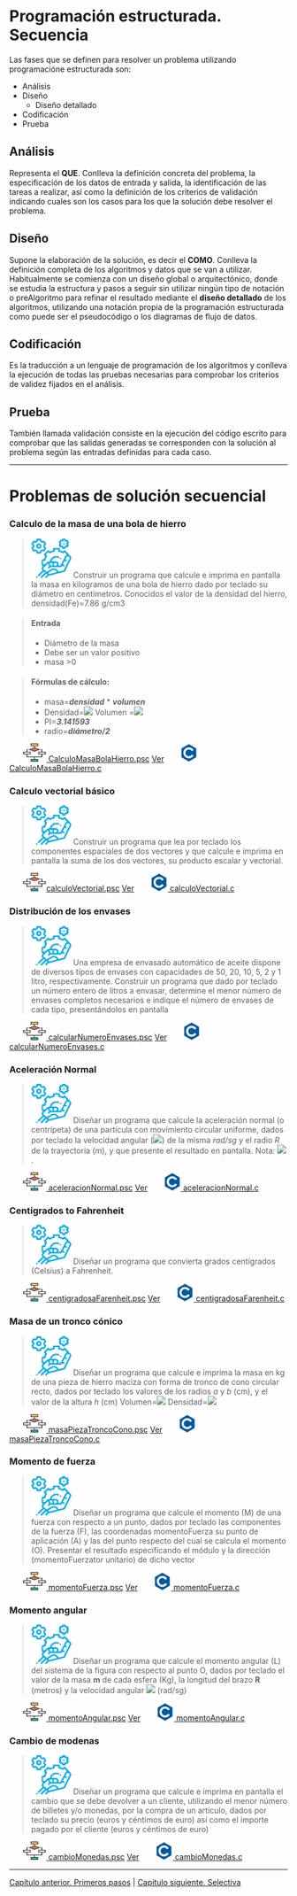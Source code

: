 # Programación estructurada. Secuencia

Las fases que se definen para resolver un problema utilizando programacióne estructurada son:

- Análisis
- Diseño
    - Diseño detallado
- Codificación
- Prueba

## **Análisis**
Representa el **QUE**. Conlleva la definición concreta del problema, la especificación de los datos de entrada y salida, la identificación de las tareas a realizar, así como la definición de los criterios de validación indicando cuales son los casos para los que la solución debe resolver el problema.

## **Diseño**
Supone la elaboración de la solución, es decir el **COMO**. Conlleva la definición completa de los algoritmos y datos que se van a utilizar. Habitualmente se comienza con un diseño global o arquitectónico, donde se estudia la estructura y pasos a seguir sin utilizar ningún tipo de notación o preAlgoritmo  para refinar el resultado mediante el **diseño detallado** de los algoritmos, utilizando una notación propia de la programación estructurada como puede ser el pseudocódigo o los diagramas de flujo de datos.


## **Codificación**
Es la traducción a un lenguaje de programación de los algoritmos y conlleva la ejecución de todas las pruebas necesarias para comprobar los criterios de validez fijados en el análisis.

## **Prueba**
También llamada validación consiste en la ejecución del código escrito para comprobar que las salidas generadas se corresponden con la solución al problema según las entradas definidas para cada caso.

*******************************************

# Problemas de solución secuencial

### Calculo de la masa de una bola de hierro

><img src="iconos/prob.png">
> Construir un programa que calcule e imprima en pantalla la masa en kilogramos de una bola de hierro dado por teclado su diámetro en centímetros. Conocidos el valor de la densidad del hierro, densidad(Fe)=7.86 g/cm3

> #### Entrada
> - Diámetro de la masa
> - Debe ser un valor positivo
> - masa >0

> #### Fórmulas de cálculo:
> - masa=***densidad*** * ***volumen***
> - Densidad=<img src="https://render.githubusercontent.com/render/math?math=7.86 \quad g/cm^3">
> Volumen =<img src="https://render.githubusercontent.com/render/math?math=4/3*PI*radio^3">
> - PI=***3.141593***
> - radio=***diámetro/2***

&ensp;&ensp;&ensp;  <img src="iconos/pseudo.png">[  CalculoMasaBolaHierro.psc](./Secuencial/CalcularMasaBolaHierro.psc) [Ver](https://github.com/MaterialesProgramacion/ProblemasProgramacion/blob/master/Secuencial/CalcularMasaBolaHierro.psc)
&ensp;&ensp;&ensp;  <img src="iconos/c.png">[ CalculoMasaBolaHierro.c](./Secuencial/CalcularMasaBolaHierro.c)


### Calculo vectorial básico

>  <img src="iconos/prob.png">
> Construir un programa que lea por teclado los componentes espaciales de dos vectores y que calcule e imprima en pantalla la suma de los dos vectores, su producto escalar y  vectorial.

&ensp;&ensp;&ensp;  <img src="iconos/pseudo.png">[calculoVectorial.psc](./Secuencial/calculoVectorial.psc) [Ver](https://github.com/MaterialesProgramacion/ProblemasProgramacion/blob/master/Secuencial/calculoVectorial.psc)
&ensp;&ensp;&ensp;  <img src="iconos/c.png">[  calculoVectorial.c](./Secuencial/calculoVectorial.c)


### Distribución de los envases

>   <img src="iconos/prob.png"> Una empresa de envasado automático de aceite dispone de diversos tipos de envases con capacidades de 50, 20, 10, 5, 2 y 1 litro, respectivamente. Construir un programa que dado por teclado un número entero de litros a envasar, determine el menor número de envases completos necesarios e indique el número de envases de cada tipo, presentándolos en pantalla

&ensp;&ensp;&ensp;  <img src="iconos/pseudo.png">[ calcularNumeroEnvases.psc](./Secuencial/calcularNumeroEnvases.psc) [Ver](https://github.com/MaterialesProgramacion/ProblemasProgramacion/blob/master/Secuencial/calcularNumeroEnvases.psc)
&ensp;&ensp;&ensp;  <img src="iconos/c.png">[ calcularNumeroEnvases.c](./Secuencial/calcularNumeroEnvases.c)



### Aceleración Normal

>   <img src="iconos/prob.png"> Diseñar un programa que calcule la aceleración normal (o centrípeta) de una partícula con movimiento circular uniforme, dados por teclado la velocidad angular (<img src="https://render.githubusercontent.com/render/math?math=\omega">) de la misma *rad/sg* y el radio *R* de la trayectoria (*m*), y que presente el resultado en pantalla. Nota:	<img src="https://render.githubusercontent.com/render/math?math=a_N=\omega^2R">.


&ensp;&ensp;&ensp;  <img src="iconos/pseudo.png">[  aceleracionNormal.psc](./Secuencial/aceleracionNormal.psc) [Ver](https://github.com/MaterialesProgramacion/ProblemasProgramacion/blob/master/Secuencial/aceleracionNormal.psc)
&ensp;&ensp;&ensp;  <img src="iconos/c.png">[ aceleracionNormal.c](./Secuencial/aceleracionNormal.c)


### Centigrados to Fahrenheit

>   <img src="iconos/prob.png"> Diseñar un programa que convierta grados centígrados (Celsius) a Fahrenheit.

&ensp;&ensp;&ensp;  <img src="iconos/pseudo.png">[  centigradosaFarenheit.psc](./Secuencial/centigradosaFarenheit.psc) [Ver](https://github.com/MaterialesProgramacion/ProblemasProgramacion/blob/master/Secuencial/centigradosaFarenheit.psc)
&ensp;&ensp;&ensp;  <img src="iconos/c.png">[ centigradosaFarenheit.c](./Secuencial/centigradosaFarenheit.c)

### Masa de un tronco cónico
>   <img src="iconos/prob.png"> Diseñar un programa que calcule e imprima la masa en kg de una pieza de hierro maciza con forma de tronco de cono circular recto, dados por teclado los valores de los radios *a* y *b* (cm), y el valor de la altura *h* (cm)
Volumen=<img src="https://render.githubusercontent.com/render/math?math=\pi h(a^2+ab+b^2)/3">
Densidad=<img src="https://render.githubusercontent.com/render/math?math=7.86 \quad g/cm^3">

&ensp;&ensp;&ensp;  <img src="iconos/pseudo.png">[  masaPiezaTroncoCono.psc](./Secuencial/masaPiezaTroncoCono.psc) [Ver](https://github.com/MaterialesProgramacion/ProblemasProgramacion/blob/master/Secuencial/masaPiezaTroncoCono.psc)
&ensp;&ensp;&ensp;  <img src="iconos/c.png">[ masaPiezaTroncoCono.c](./Secuencial/masaPiezaTroncoCono.c)




### Momento de fuerza
>   <img src="iconos/prob.png"> Diseñar un programa que calcule el momento (M) de una fuerza con respecto a un punto, dados por teclado las componentes de la fuerza (F), las coordenadas momentoFuerza su punto de aplicación (A) y las del punto respecto del cual se calcula el momento (O). Presentar el resultado especificando el módulo y la dirección (momentoFuerzator unitario) de dicho vector

&ensp;&ensp;&ensp;  <img src="iconos/pseudo.png">[  momentoFuerza.psc](./Secuencial/momentoFuerza.psc) [Ver](https://github.com/MaterialesProgramacion/ProblemasProgramacion/blob/master/Secuencial/momentoFuerza.psc)
&ensp;&ensp;&ensp;  <img src="iconos/c.png">[ momentoFuerza.c](./Secuencial/momentoFuerza.c)

### Momento angular
>   <img src="iconos/prob.png"> Diseñar un programa que calcule el momento angular (L) del sistema de la figura con respecto al punto O, dados por teclado el valor de la masa  **m** de cada esfera (Kg), la longitud del brazo **R** (metros) y la velocidad angular <img src="https://render.githubusercontent.com/render/math?math=$\omega$"> (rad/sg)

&ensp;&ensp;&ensp;  <img src="iconos/pseudo.png">[  momentoAngular.psc](./Secuencial/momentoAngular<.psc) [Ver](https://github.com/MaterialesProgramacion/ProblemasProgramacion/blob/master/Secuencial/momentoAngular.psc)
&ensp;&ensp;&ensp;  <img src="iconos/c.png">[ momentoAngular.c](./Secuencial/momentoAngular.c)

### Cambio de modenas
>   <img src="iconos/prob.png"> Diseñar un programa que calcule e imprima en pantalla el cambio que se debe devolver a un cliente, utilizando el menor número de billetes y/o monedas, por la compra de un artículo, dados por teclado su precio (euros y céntimos de euro) así como el importe pagado por el cliente (euros y céntimos de euro)

&ensp;&ensp;&ensp;  <img src="iconos/pseudo.png">[  cambioMonedas.psc](./Secuencial/cambioMonedas.psc) [Ver](https://github.com/MaterialesProgramacion/ProblemasProgramacion/blob/master/Secuencial/cambioMonedas.psc)
&ensp;&ensp;&ensp;  <img src="iconos/c.png">[ cambioMonedas.c](./Secuencial/cambioMonedas.c)


********************************
[Capítulo anterior. Primeros pasos](primerospasos.md)
|
[Capítulo siguiente. Selectiva ](selectiva.md)
